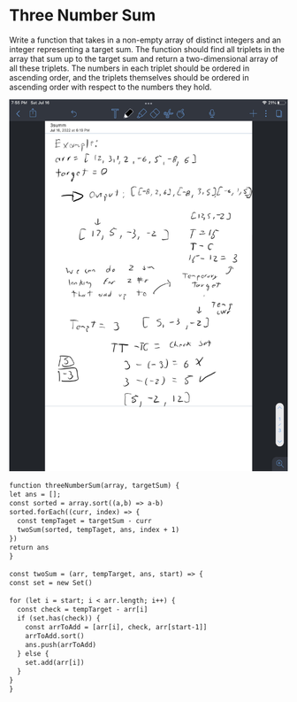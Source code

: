 # Three Number Sum

Write a function that takes in a non-empty array of distinct integers and an
integer representing a target sum. The function should find all triplets in
the array that sum up to the target sum and return a two-dimensional array of
all these triplets. The numbers in each triplet should be ordered in ascending
order, and the triplets themselves should be ordered in ascending order with
respect to the numbers they hold.

![](/Medium/three_number_sum//3sum.jpg)

```
function threeNumberSum(array, targetSum) {
let ans = [];
const sorted = array.sort((a,b) => a-b)
sorted.forEach((curr, index) => {
  const tempTaget = targetSum - curr
  twoSum(sorted, tempTaget, ans, index + 1)
})
return ans
}

const twoSum = (arr, tempTarget, ans, start) => {
const set = new Set()

for (let i = start; i < arr.length; i++) {
  const check = tempTarget - arr[i]
  if (set.has(check)) {
    const arrToAdd = [arr[i], check, arr[start-1]]
    arrToAdd.sort()
    ans.push(arrToAdd)
  } else {
    set.add(arr[i])
  }
}
}
```
